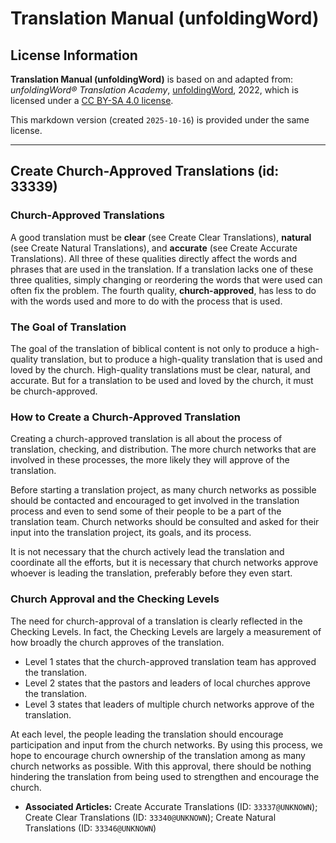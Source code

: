 # Translation Manual (unfoldingWord)

## License Information

**Translation Manual (unfoldingWord)** is based on and adapted from: _unfoldingWord® Translation Academy_, [unfoldingWord](https://unfoldingword.org/utw), 2022, which is licensed under a [CC BY-SA 4.0 license](https://creativecommons.org/licenses/by-sa/4.0/legalcode.en).

This markdown version (created `2025-10-16`) is provided under the same license.



--------------------------------

## Create Church-Approved Translations (id: 33339)

### Church\-Approved Translations

A good translation must be **clear** (see Create Clear Translations), **natural** (see Create Natural Translations), and **accurate** (see Create Accurate Translations). All three of these qualities directly affect the words and phrases that are used in the translation. If a translation lacks one of these three qualities, simply changing or reordering the words that were used can often fix the problem. The fourth quality, **church\-approved**, has less to do with the words used and more to do with the process that is used.

### The Goal of Translation

The goal of the translation of biblical content is not only to produce a high\-quality translation, but to produce a high\-quality translation that is used and loved by the church. High\-quality translations must be clear, natural, and accurate. But for a translation to be used and loved by the church, it must be church\-approved.

### How to Create a Church\-Approved Translation

Creating a church\-approved translation is all about the process of translation, checking, and distribution. The more church networks that are involved in these processes, the more likely they will approve of the translation.

Before starting a translation project, as many church networks as possible should be contacted and encouraged to get involved in the translation process and even to send some of their people to be a part of the translation team. Church networks should be consulted and asked for their input into the translation project, its goals, and its process.

It is not necessary that the church actively lead the translation and coordinate all the efforts, but it is necessary that church networks approve whoever is leading the translation, preferably before they even start.

### Church Approval and the Checking Levels

The need for church\-approval of a translation is clearly reflected in the Checking Levels. In fact, the Checking Levels are largely a measurement of how broadly the church approves of the translation.

* Level 1 states that the church\-approved translation team has approved the translation.
* Level 2 states that the pastors and leaders of local churches approve the translation.
* Level 3 states that leaders of multiple church networks approve of the translation.

At each level, the people leading the translation should encourage participation and input from the church networks. By using this process, we hope to encourage church ownership of the translation among as many church networks as possible. With this approval, there should be nothing hindering the translation from being used to strengthen and encourage the church.

* **Associated Articles:** Create Accurate Translations (ID: `33337@UNKNOWN`); Create Clear Translations (ID: `33340@UNKNOWN`); Create Natural Translations (ID: `33346@UNKNOWN`)

